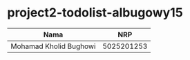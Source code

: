 # project2-todolist-albugowy15

| Nama                   | NRP        |
| ---------------------- | ---------- |
| Mohamad Kholid Bughowi | 5025201253 |
